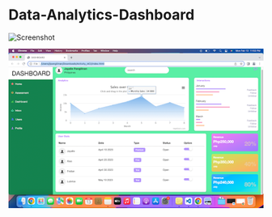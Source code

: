 # Data-Analytics-Dashboard
![Screenshot](https://raw.githubusercontent.com/YOUR-USERNAME/YOUR-REPO/main/assets/screenshot.png)

![Screenshot](./dashboard.png)
